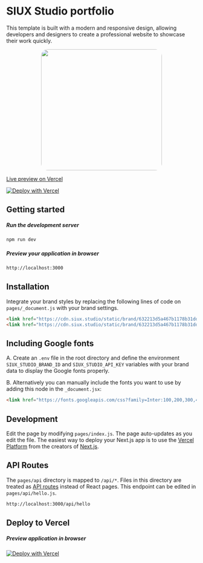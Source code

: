 # SIUX Studio portfolio

This template is built with a modern and responsive design, allowing developers and designers to create a professional website to showcase their work quickly.

<p align="center">
  <a href="https://siux-studio-portfolio.vercel.app/">
    <picture>
      <img src="https://i.imgur.com/IzXhTjW.png" width="320" style="border-radius:18px">
    </picture>
  </a>
</p>

[Live preview on Vercel](https://siux-studio-portfolio.vercel.app/)

[![Deploy with Vercel](https://vercel.com/button)](https://vercel.com/new/clone?repository-url=https://github.com/siuxco/siux-studio-portfolio)

## Getting started

##### Run the development server
```bash
npm run dev
```

##### Preview your application in browser

```bash
http://localhost:3000
```


## Installation

Integrate your brand styles by replacing the following lines of code on `pages/_document.js` with your brand settings.

```html
<link href="https://cdn.siux.studio/static/brand/632213d5a467b1178b31dde0/latest/siux.main.css" type="text/css" rel="stylesheet">
<link href="https://cdn.siux.studio/static/brand/632213d5a467b1178b31dde0/latest/siux.main.responsive.css" type="text/css" rel="stylesheet">
```

## Including Google fonts

A. Create an `.env` file in the root directory and define the environment `SIUX_STUDIO_BRAND_ID` and `SIUX_STUDIO_API_KEY` variables with your brand data to display the Google fonts properly.

B. Alternatively you can manually include the fonts you want to use by adding this node in the `_document.jsx`:

```html
<link href="https://fonts.googleapis.com/css?family=Inter:100,200,300,400,500,600,700,800,900|Overpass+Mono:400" type="text/css" rel="stylesheet"/>
```

## Development

Edit the page by modifying `pages/index.js`. The page auto-updates as you edit the file. The easiest way to deploy your Next.js app is to use the [Vercel Platform](https://vercel.com/) from the creators of [Next.js](https://nextjs.org/).

## API Routes

The `pages/api` directory is mapped to `/api/*`. Files in this directory are treated as [API routes](https://nextjs.org/docs/api-routes/introduction) instead of React pages. This endpoint can be edited in `pages/api/hello.js`.

```bash
http://localhost:3000/api/hello
```

## Deploy to Vercel

##### Preview application in browser
[![Deploy with Vercel](https://vercel.com/button)](https://vercel.com/new/clone?repository-url=https://github.com/siuxco/siux-studio-portfolio)